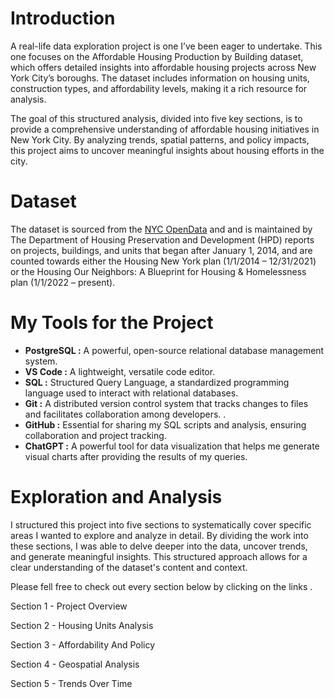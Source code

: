 # Introduction

A real-life data exploration project is one I’ve been eager to undertake. This one focuses on the Affordable Housing Production by Building dataset, which offers detailed insights into affordable housing projects across New York City’s boroughs. The dataset includes information on housing units, construction types, and affordability levels, making it a rich resource for analysis.

The goal of this structured analysis, divided into five key sections, is to provide a comprehensive understanding of affordable housing initiatives in New York City. By analyzing trends, spatial patterns, and policy impacts, this project aims to uncover meaningful insights about housing efforts in the city.


# Dataset

The dataset is sourced from the [NYC OpenData](https://data.cityofnewyork.us/Housing-Development/Affordable-Housing-Production-by-Building/hg8x-zxpr/about_data) and and is maintained by The Department of Housing Preservation and Development (HPD) reports on projects, buildings, and units that began after January 1, 2014, and are counted towards either the Housing New York plan (1/1/2014 – 12/31/2021) or the Housing Our Neighbors: A Blueprint for Housing & Homelessness plan (1/1/2022 – present).


# My Tools for the Project

- **PostgreSQL :** A powerful, open-source relational database management system.
- **VS Code :** A lightweight, versatile code editor.
- **SQL :** Structured Query Language, a standardized programming language used to interact with relational databases.
- **Git :** A distributed version control system that tracks changes to files and facilitates collaboration among developers. .
- **GitHub :** Essential for sharing my SQL scripts and analysis, ensuring collaboration and project tracking.
- **ChatGPT :** A powerful tool for data visualization that helps me generate visual charts after providing the results of my queries.


# Exploration and Analysis

I structured this project into five sections to systematically cover specific areas I wanted to explore and analyze in detail.  By dividing the work into these sections, I was able to delve deeper into the data, uncover trends, and generate meaningful insights. This structured approach allows for a clear understanding of the dataset's content and context.

Please fell free to check out every section below by clicking on the links .


Section 1 - Project Overview

Section 2 - Housing Units Analysis

Section 3 - Affordability And Policy

Section 4 - Geospatial Analysis

Section 5 - Trends Over Time

